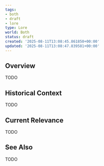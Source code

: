 ```yaml
---
tags:
- both
- draft
- lore
type: Lore
world: Both
status: draft
created: '2025-08-11T13:08:45.861850+00:00'
updated: '2025-08-11T13:08:47.839581+00:00'
---
```



## Overview

TODO
## Historical Context

TODO
## Current Relevance

TODO
## See Also

TODO
